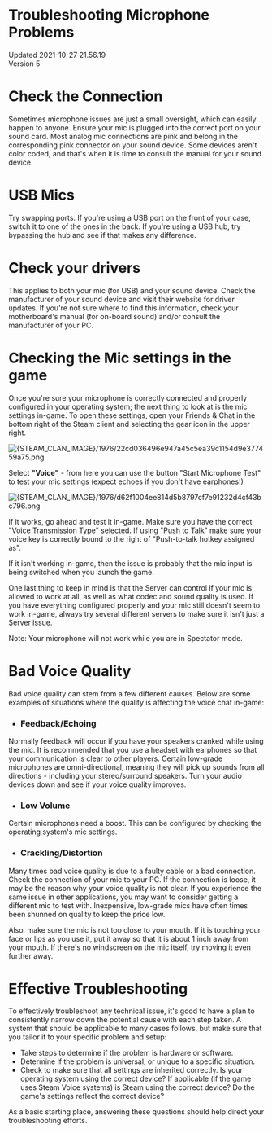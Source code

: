 # Troubleshooting Microphone Problems
Updated 2021-10-27 21.56.19  
Version 5  

# Check the Connection
  
Sometimes microphone issues are just a small oversight, which can easily happen to anyone. Ensure your mic is plugged into the correct port on your sound card. Most analog mic connections are pink and belong in the corresponding pink connector on your sound device. Some devices aren't color coded, and that's when it is time to consult the manual for your sound device.  
  
  
# USB Mics
  
Try swapping ports. If you're using a USB port on the front of your case, switch it to one of the ones in the back. If you're using a USB hub, try bypassing the hub and see if that makes any difference.  
  
  
# Check your drivers
  
This applies to both your mic (for USB) and your sound device. Check the manufacturer of your sound device and visit their website for driver updates. If you're not sure where to find this information, check your motherboard's manual (for on-board sound) and/or consult the manufacturer of your PC.  
  
  
# Checking the Mic settings in the game
  
Once you're sure your microphone is correctly connected and properly configured in your operating system; the next thing to look at is the mic settings in-game.  To open these settings, open your Friends & Chat in the bottom right of the Steam client and selecting the gear icon in the upper right.   
  
![{STEAM_CLAN_IMAGE}/1976/22cd036496e947a45c5ea39c1154d9e377459a75.png]({STEAM_CLAN_IMAGE}/1976/22cd036496e947a45c5ea39c1154d9e377459a75.png)  
  
Select **"Voice"** - from here you can use the button "Start Microphone Test" to test your mic settings (expect echoes if you don't have earphones!)   
  
![{STEAM_CLAN_IMAGE}/1976/d62f1004ee814d5b8797cf7e91232d4cf43bc796.png]({STEAM_CLAN_IMAGE}/1976/d62f1004ee814d5b8797cf7e91232d4cf43bc796.png)  
  
If it works, go ahead and test it in-game.  Make sure you have the correct "Voice Transmission Type" selected. If using "Push to Talk" make sure your voice key is correctly bound to the right of "Push-to-talk hotkey assigned as".  
  
If it isn't working in-game, then the issue is probably that the mic input is being switched when you launch the game.  
  
One last thing to keep in mind is that the Server can control if your mic is allowed to work at all, as well as what codec and sound quality is used. If you have everything configured properly and your mic still doesn't seem to work in-game, always try several different servers to make sure it isn't just a Server issue.  
  
Note: Your microphone will not work while you are in Spectator mode.  
  
  
# Bad Voice Quality
  
Bad voice quality can stem from a few different causes. Below are some examples of situations where the quality is affecting the voice chat in-game:  
* ### Feedback/Echoing
  
Normally feedback will occur if you have your speakers cranked while using the mic. It is recommended that you use a headset with earphones so that your communication is clear to other players. Certain low-grade microphones are omni-directional, meaning they will pick up sounds from all directions - including your stereo/surround speakers. Turn your audio devices down and see if your voice quality improves.
* ### Low Volume
  
Certain microphones need a boost. This can be configured by checking the operating system's mic settings.
* ### Crackling/Distortion
  
Many times bad voice quality is due to a faulty cable or a bad connection. Check the connection of your mic to your PC. If the connection is loose, it may be the reason why your voice quality is not clear. If you experience the same issue in other applications, you may want to consider getting a different mic to test with. Inexpensive, low-grade mics have often times been shunned on quality to keep the price low.  
  
Also, make sure the mic is not too close to your mouth. If it is touching your face or lips as you use it, put it away so that it is about 1 inch away from your mouth. If there's no windscreen on the mic itself, try moving it even further away.
  
  
  
# Effective Troubleshooting
  
To effectively troubleshoot any technical issue, it's good to have a plan to consistently narrow down the potential cause with each step taken. A system that should be applicable to many cases follows, but make sure that you tailor it to your specific problem and setup:  
* Take steps to determine if the problem is hardware or software.
* Determine if the problem is universal, or unique to a specific situation.
* Check to make sure that all settings are inherited correctly. Is your operating system using the correct device? If applicable (if the game uses Steam Voice systems) is Steam using the correct device? Do the game's settings reflect the correct device?
  
As a basic starting place, answering these questions should help direct your troubleshooting efforts.